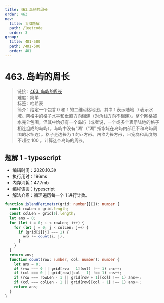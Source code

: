 ```yaml
---
title: 463.岛屿的周长
order: 463
nav:
  title: 力扣题解
  path: /leetcode
  order: 3
group:
  title: 401-500
  path: /401-500
  order: 401
---
```


# 463. 岛屿的周长

> 链接：[463. 岛屿的周长](https://leetcode-cn.com/problems/island-perimeter/)  
> 难度：简单  
> 标签：哈希表  
> 简介：给定一个包含 0 和 1 的二维网格地图，其中 1 表示陆地  0 表示水域。网格中的格子水平和垂直方向相连（对角线方向不相连）。整个网格被水完全包围，但其中恰好有一个岛屿（或者说，一个或多个表示陆地的格子相连组成的岛屿）。岛屿中没有“湖”（“湖” 指水域在岛屿内部且不和岛屿周围的水相连）。格子是边长为 1 的正方形。网格为长方形，且宽度和高度均不超过 100 。计算这个岛屿的周长。

## 题解 1 - typescript

- 编辑时间：2020.10.30
- 执行用时：196ms
- 内存消耗：47.7mb
- 编程语言：typescript
- 解法介绍：循环遍历每一个 1 进行计数。

```typescript
function islandPerimeter(grid: number[][]): number {
  const rowLen = grid.length;
  const colLen = grid[0].length;
  let ans = 0;
  for (let i = 0; i < rowLen; i++) {
    for (let j = 0; j < colLen; j++) {
      if (grid[i][j] === 1) {
        ans += count(i, j);
      }
    }
  }
  return ans;
  function count(row: number, col: number): number {
    let ans = 0;
    if (row === 0 || grid[row - 1][col] !== 1) ans++;
    if (col === 0 || grid[row][col - 1] !== 1) ans++;
    if (row === rowLen - 1 || grid[row + 1][col] !== 1) ans++;
    if (col === colLen - 1 || grid[row][col + 1] !== 1) ans++;
    return ans;
  }
}
```
